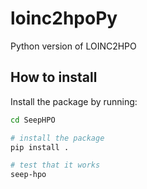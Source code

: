# loinc2hpoPy
Python version of LOINC2HPO

## How to install

Install the package by running:
```bash
cd SeepHPO

# install the package  
pip install .

# test that it works
seep-hpo
```
